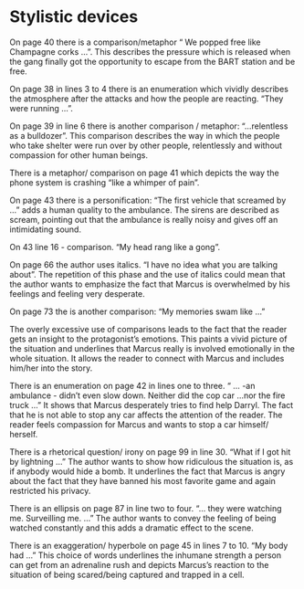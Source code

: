 # Stylistic devices


On page 40 there is a comparison/metaphor “ We popped free like Champagne corks …”. This describes the pressure which is released when the gang finally got the opportunity to escape from the BART station and be free. 


On page 38 in lines 3 to 4 there is an enumeration which vividly describes the atmosphere after the attacks and how the people are reacting. “They were running …”.


On page 39 in line 6 there is another comparison / metaphor: “…relentless as a bulldozer”. This comparison describes the way in which the people who take shelter were run over by other people, relentlessly and without compassion for other human beings. 

There is a metaphor/ comparison on page 41 which depicts the way the phone system is crashing  “like a whimper of pain”. 

On page 43 there is a personification: “The first vehicle that screamed by …” adds a human quality to the ambulance. The sirens are described as scream, pointing out that the ambulance is really noisy and gives off an intimidating sound. 


On 43 line 16 - comparison. “My head rang like a gong”.
  

On page 66 the author uses italics. “I have no idea what you are talking about”. The repetition of this phase and the use of italics could mean that the author wants to emphasize the fact that Marcus is overwhelmed by his feelings and feeling very desperate. 

On page 73 the is another comparison: “My memories swam like …” 

The overly excessive use of comparisons leads to the fact that the reader gets an insight to the protagonist’s emotions. This paints a vivid picture of the situation and underlines that Marcus really is involved emotionally in the whole situation. 
It allows the reader to connect with Marcus and includes him/her into the story. 

There is an enumeration on page 42 in lines one to three. “ … -an ambulance - didn’t even slow down. Neither did the cop car …nor the fire truck …” 
It shows that Marcus desperately tries to find help Darryl. The fact that he is not able to stop any car affects the attention of the reader. The reader feels compassion for Marcus and wants to stop a car himself/ herself. 

There is a rhetorical question/ irony on page 99 in line 30. “What if I got hit by lightning …”
The author wants to show how ridiculous the situation is, as if anybody would hide a bomb. It underlines the fact that Marcus is angry about the fact that they have banned his most favorite game and again restricted his privacy. 

There is an ellipsis on page 87 in line two to four. “… they were watching me. Surveilling me. …” 
The author wants to convey the feeling of being watched constantly and this adds a dramatic effect to the scene. 


There is an exaggeration/ hyperbole on page 45 in lines 7 to 10. “My body had …” 
This choice of words underlines the inhumane strength a person can get from an adrenaline rush and depicts Marcus’s reaction to the situation of being scared/being captured and trapped in a cell. 
